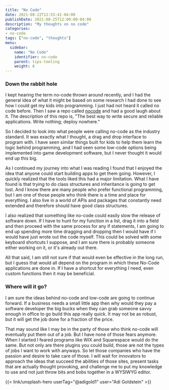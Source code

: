 ```yaml
---
title: "No Code"
date: 2021-08-22T12:53:41-04:00
publishDate: 2021-08-25T12:00:00-04:00
description: "My thoughts on no code"
categories:
- no-code
tags: ["no-code", "thoughts"]
menu:
  sidebar:
    name: "No Code"
    identifier: no-code
    parent: tips-tooling
    weight: 6
---
```


### Down the rabbit hole
I kept hearing the term no-code thrown around recently, and I had the general idea of what it might be based on some research I had done to see how I could get my kids into programming. I just had not heard it called no code before. Then I saw a repo called [nocode](https://github.com/kelseyhightower/nocode) and had a good laugh about it. The description of this repo is, "The best way to write secure and reliable applications. Write nothing; deploy nowhere."

So I decided to look into what people were calling no-code as the industry standard. It was exactly what I thought, a drag and drop interface to program with. I have seen similar things built for kids to help them learn the logic behind programming, and I had seen some low-code options being implemented into game development software, but I never thought it would end up this big.

As I continued my journey into what I was reading I found that I enjoyed the idea that anyone could start building apps to get them going. However, I quickly realized that the tools liked this had a major limitation. What I have found is that trying to do class structures and inheritance is going to get lost. And I know there are many people who prefer functional programming, but I am one of those people who think there is a time and place for everything. I also live in a world of APIs and packages that constantly need extended and therefore should have good class structures.

I also realized that something like no-code could easily slow the release of software down. If I have to hunt for my function in a list, drag it into a field and then proceed with the same process for any if statements, I am going to end up spending more time dragging and dropping then I would have if I would have just wrote out the code myself. This could be solved with some keyboard shortcuts I suppose, and I am sure there is probably someone either working on it, or it's already out there.


All that said, I am still not sure if that would even be effective in the long run, but I guess that would all depend on the program in which these No-Code applications are done in. If I have a shortcut for everything I need, even custom functions then it may be beneficial.

### Where will it go?
I am sure the ideas behind no-code and low-code are going to continue forward. If a business needs a small little app then why would they pay a software developer the big bucks when they can grab someone savvy enough in office to go build this app really quick. It may not be as robust, but it will get the job done for a fraction of the price.

That may sound like I may be in the party of those who think no-code will eventually put them out of a job. But I have none of those fears anymore. When I started I feared programs like WIX and Squarespace would do the same. But not only are there plugins you could build, those are not the types of jobs I want to work with anyways. So let those companies who have the passion and desire to take care of those. I will wait for innovators to approach the ideas that succeed the abilities of those sites, present tasks that are actually thought provoking, and challenge me to put my knowledge to use and not just throw bits and bobs together in a WYSIWYG editor.

{{< link/unsplash-hero userTag="@adigold1" user="Adi Goldstein" >}}
